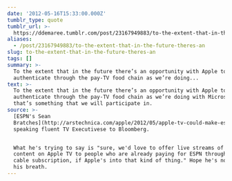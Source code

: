 ```yaml
---
date: '2012-05-16T15:33:00.000Z'
tumblr_type: quote
tumblr_url: >-
  https://ddemaree.tumblr.com/post/23167949883/to-the-extent-that-in-the-future-theres-an
aliases:
  - /post/23167949883/to-the-extent-that-in-the-future-theres-an
slug: to-the-extent-that-in-the-future-theres-an
tags: []
summary: >-
  To the extent that in the future there’s an opportunity with Apple to
  authenticate through the pay-TV food chain as we’re doing...
text: >-
  To the extent that in the future there’s an opportunity with Apple to
  authenticate through the pay-TV food chain as we’re doing with Microsoft,
  that’s something that we will participate in.
source: >-
  [ESPN's Sean
  Bratches](http://arstechnica.com/apple/2012/05/apple-tv-could-make-espn-another-trick-in-its-bag/),
  speaking fluent TV Executivese to Bloomberg. 


  What he's trying to say is "sure, we'd love to offer live streams of ESPN
  content on Apple TV to people who are already paying for ESPN through their
  cable subscription, if Apple's into that kind of thing." Hope he's not holding
  his breath.
---
```


